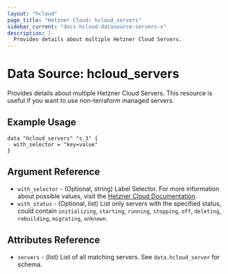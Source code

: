```yaml
---
layout: "hcloud"
page_title: "Hetzner Cloud: hcloud_servers"
sidebar_current: "docs-hcloud-datasource-servers-x"
description: |-
  Provides details about multiple Hetzner Cloud Servers.
---
```


# Data Source: hcloud_servers

Provides details about multiple Hetzner Cloud Servers.
This resource is useful if you want to use non-terraform managed servers.

## Example Usage

```hcl
data "hcloud_servers" "s_3" {
  with_selector = "key=value"
}
```

## Argument Reference

- `with_selector` - (Optional, string) Label Selector. For more information about possible values, visit the [Hetzner Cloud Documentation](https://docs.hetzner.cloud/#overview-label-selector).
- `with_status` - (Optional, list) List only servers with the specified status, could contain `initializing`, `starting`, `running`, `stopping`, `off`, `deleting`, `rebuilding`, `migrating`, `unknown`.

## Attributes Reference

- `servers` - (list) List of all matching servers. See `data.hcloud_server` for schema.
